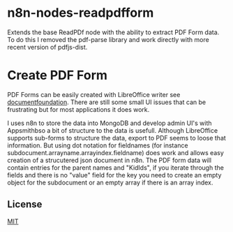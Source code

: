 # n8n-nodes-readpdfform

Extends the base ReadPDf node with the ability to extract PDF Form data. 
To do this I removed the pdf-parse library and work directly with more recent version of pdfjs-dist.

# Create PDF Form
PDF Forms can be easily created with LibreOffice writer see [documentfoundation](https://wiki.documentfoundation.org/Videos/Create_a_fillable_form_in_Writer).
There are still some small UI issues that can be frustrating but for most applications it does work.

I uses n8n to store the data into MongoDB and develop admin UI's with Appsmithbso a bit of structure to the data is usefull. 
Although LibreOffice supports sub-forms to structure the data, export to PDF seems to loose that information. But using dot notation for fieldnames (for instance subdocument.arrayname.arrayindex.fieldname) does work and allows easy creation of a strucutered json document in n8n. The PDF form data will contain entries for the parent names and "KidIds", if you iterate through the fields and there is no "value" field for the key you need to create an empty object for the subdocument or an empty array if there is an array index.

## License

[MIT](https://github.com/n8n-io/n8n-nodes-starter/blob/master/LICENSE.md)
